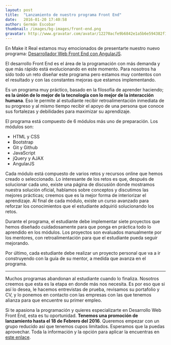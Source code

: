 ```yaml
---
layout: post
title:  "Lanzamiento de nuestro programa Front End"
date:   2016-01-20 17:40:58
author: Germán Escobar
thumbnail: /images/bg-images/front-end.png
gravatar: http://www.gravatar.com/avatar/12270acfe9b6842e1a5b6e594382f149.jpg?s=80
---
```


En Make it Real estamos muy emocionados de presentarte nuestro nuevo programa: <a href="http://www.makeitreal.camp/front_end_web_developer">Desarrollador Web Front End con AngularJS</a>.

El desarrollo Front End es el área de la programación con más demanda y que más rápido está evolucionando en este momento. Para nosotros ha sido todo un reto diseñar este programa pero estamos muy contentos con el resultado y con las constantes mejoras que estamos implementando.

Es un programa muy práctico, basado en la filosofía de aprender haciendo; **es la únión de lo mejor de la tecnología con lo mejor de la interacción humana**. Eso le permite al estudiante recibir retroalimentación inmediata de su progreso y al mismo tiempo recibir el apoyo de una persona que conoce sus fortalezas y debilidades para maximizar su aprendizaje.

El programa está compuesto de 6 módulos más uno de preparación. Los módulos son:

* HTML y CSS
* Bootstrap
* Git y Github
* JavaScript
* jQuery y AJAX
* AngularJS

Cada módulo está compuesto de varios retos y recursos online que hemos creado o seleccionado. Lo interesante de los retos es que, después de solucionar cada uno, existe una página de discusión donde mostramos nuestra solución oficial, hablamos sobre conceptos y discutimos las mejores prácticas; creemos que es la mejor forma de interiorizar el aprendizaje. Al final de cada módulo, existe un curso avanzado para reforzar los conocimientos que el estudiante adquirió solucionando los retos.

Durante el programa, el estudiante debe implementar siete proyectos que hemos diseñado cuidadosamente para que ponga en práctica todo lo aprendido en los módulos. Los proyectos son evaluados manualmente por los mentores, con retroalimentación para que el estudiante pueda seguir mejorando.

Por último, cada estudiante debe realizar un proyecto personal que va a ir construyendo con la guía de su mentor, a medida que avanza en el programa.

---

Muchos programas abandonan al estudiante cuando lo finaliza. Nosotros creemos que esta es la etapa en donde más nos necesita. Es por eso que si así lo desea, le hacemos entrevistas de prueba, revisamos su portafolio y CV, y lo ponemos en contacto con las empresas con las que tenemos alianza para que encuentre su primer empleo.

Si te apasiona la programación y quieres especializarte en Desarrollo Web Front End, esta es tu oportunidad. **Tenemos una promoción de lanzamiento hasta el 18 de Febrero del 2016**. Queremos empezar con un grupo reducido así que tenemos cupos limitados. Esperamos que la puedas aprovechar. Toda la información y la opción para aplicar la encuentras en <a href="http://www.makeitreal.camp/front_end_web_developer">este enlace</a>.